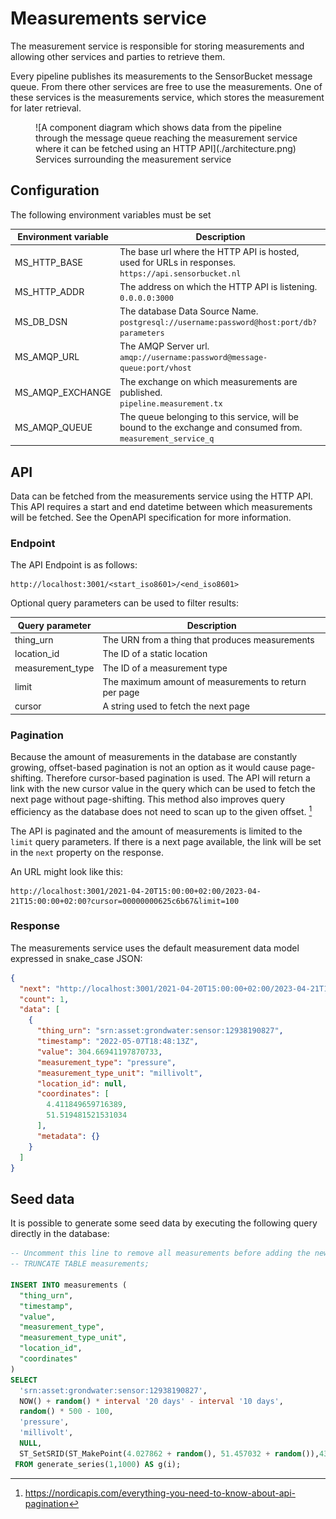 # Measurements service

The measurement service is responsible for storing measurements and allowing other services and parties to retrieve them.

Every pipeline publishes its measurements to the SensorBucket message queue. From there other services are free to use the measurements. One of these services is the measurements service, which stores the measurement for later retrieval.

<figure markdown="1">
![A component diagram which shows data from the pipeline through the message queue reaching the measurement service where it can be fetched using an HTTP API](./architecture.png)
<figcaption>
  Services surrounding the measurement service
</figcaption>
</figure>

## Configuration

The following environment variables must be set

| Environment variable | Description                                                                                                       |
| -------------------- | ----------------------------------------------------------------------------------------------------------------- |
| MS_HTTP_BASE         | The base url where the HTTP API is hosted, used for URLs in responses.<br/>`https://api.sensorbucket.nl`          |
| MS_HTTP_ADDR         | The address on which the HTTP API is listening.<br/>`0.0.0.0:3000`                                                |
| MS_DB_DSN            | The database Data Source Name.<br/>`postgresql://username:password@host:port/db?parameters`                       |
| MS_AMQP_URL          | The AMQP Server url.<br/>`amqp://username:password@message-queue:port/vhost`                                      |
| MS_AMQP_EXCHANGE     | The exchange on which measurements are published.<br/>`pipeline.measurement.tx`                                   |
| MS_AMQP_QUEUE        | The queue belonging to this service, will be bound to the exchange and consumed from.<br/>`measurement_service_q` |

## API

Data can be fetched from the measurements service using the HTTP API. This API requires a start and end datetime between which measurements will be fetched. See the OpenAPI specification for more information.

### Endpoint

The API Endpoint is as follows:

```
http://localhost:3001/<start_iso8601>/<end_iso8601>
```

Optional query parameters can be used to filter results:

| Query parameter  | Description                                           |
| ---------------- | ----------------------------------------------------- |
| thing_urn        | The URN from a thing that produces measurements       |
| location_id      | The ID of a static location                           |
| measurement_type | The ID of a measurement type                          |
| limit            | The maximum amount of measurements to return per page |
| cursor           | A string used to fetch the next page                  |

### Pagination

Because the amount of measurements in the database are constantly growing, offset-based pagination is not an option as it would cause page-shifting. Therefore cursor-based pagination is used. The API will return a link with the new cursor value in the query which can be used to fetch the next page without page-shifting. This method also improves query efficiency as the database does not need to scan up to the given offset. [^1]

The API is paginated and the amount of measurements is limited to the `limit` query parameters. If there is a next page available, the link will be set in the `next` property on the response.

An URL might look like this:

```
http://localhost:3001/2021-04-20T15:00:00+02:00/2023-04-21T15:00:00+02:00?cursor=00000000625c6b67&limit=100
```

### Response

The measurements service uses the default measurement data model expressed in snake_case JSON:

```json
{
  "next": "http://localhost:3001/2021-04-20T15:00:00+02:00/2023-04-21T15:00:00+02:00?limit=100",
  "count": 1,
  "data": [
    {
      "thing_urn": "srn:asset:grondwater:sensor:12938190827",
      "timestamp": "2022-05-07T18:48:13Z",
      "value": 304.66941197870733,
      "measurement_type": "pressure",
      "measurement_type_unit": "millivolt",
      "location_id": null,
      "coordinates": [
        4.411849659716389,
        51.519481521531034
      ],
      "metadata": {}
    }
  ]
}
```


## Seed data

It is possible to generate some seed data by executing the following query directly in the database:

```sql
-- Uncomment this line to remove all measurements before adding the newly generated ones
-- TRUNCATE TABLE measurements;

INSERT INTO measurements (
  "thing_urn",
  "timestamp",
  "value",
  "measurement_type",
  "measurement_type_unit",
  "location_id",
  "coordinates"
)
SELECT 
  'srn:asset:grondwater:sensor:12938190827',
  NOW() + random() * interval '20 days' - interval '10 days',
  random() * 500 - 100,
  'pressure',
  'millivolt',
  NULL, 
  ST_SetSRID(ST_MakePoint(4.027862 + random(), 51.457032 + random()),4326)
 FROM generate_series(1,1000) AS g(i);
```

[^1]: https://nordicapis.com/everything-you-need-to-know-about-api-pagination
